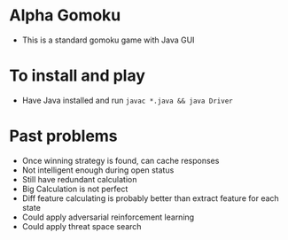 # Alpha Gomoku

- This is a standard gomoku game with Java GUI

# To install and play

- Have Java installed and run `javac *.java && java Driver`

# Past problems

- Once winning strategy is found, can cache responses
- Not intelligent enough during open status
- Still have redundant calculation
- Big Calculation is not perfect
- Diff feature calculating is probably better than extract feature for each state
- Could apply adversarial reinforcement learning
- Could apply threat space search
